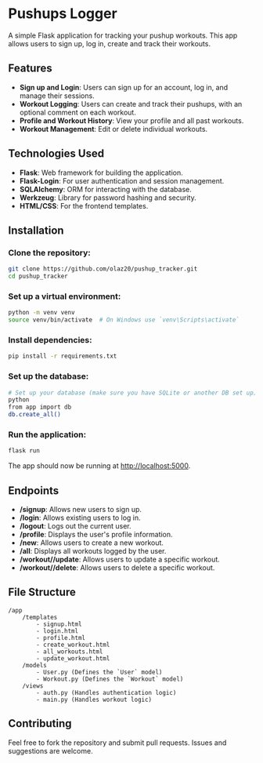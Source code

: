 
# Pushups Logger

A simple Flask application for tracking your pushup workouts. This app allows users to sign up, log in, create and track their workouts.

## Features

- **Sign up and Login**: Users can sign up for an account, log in, and manage their sessions.
- **Workout Logging**: Users can create and track their pushups, with an optional comment on each workout.
- **Profile and Workout History**: View your profile and all past workouts.
- **Workout Management**: Edit or delete individual workouts.

## Technologies Used

- **Flask**: Web framework for building the application.
- **Flask-Login**: For user authentication and session management.
- **SQLAlchemy**: ORM for interacting with the database.
- **Werkzeug**: Library for password hashing and security.
- **HTML/CSS**: For the frontend templates.

## Installation

### Clone the repository:

```bash
git clone https://github.com/olaz20/pushup_tracker.git
cd pushup_tracker
```

### Set up a virtual environment:

```bash
python -m venv venv
source venv/bin/activate  # On Windows use `venv\Scripts\activate`
```

### Install dependencies:

```bash
pip install -r requirements.txt
```

### Set up the database:

```bash
# Set up your database (make sure you have SQLite or another DB set up)
python
from app import db
db.create_all()
```

### Run the application:

```bash
flask run
```

The app should now be running at [http://localhost:5000](http://localhost:5000).

## Endpoints

- **/signup**: Allows new users to sign up.
- **/login**: Allows existing users to log in.
- **/logout**: Logs out the current user.
- **/profile**: Displays the user's profile information.
- **/new**: Allows users to create a new workout.
- **/all**: Displays all workouts logged by the user.
- **/workout/<id>/update**: Allows users to update a specific workout.
- **/workout/<id>/delete**: Allows users to delete a specific workout.

## File Structure

```
/app
    /templates
        - signup.html
        - login.html
        - profile.html
        - create_workout.html
        - all_workouts.html
        - update_workout.html
    /models
        - User.py (Defines the `User` model)
        - Workout.py (Defines the `Workout` model)
    /views
        - auth.py (Handles authentication logic)
        - main.py (Handles workout logic)
```

## Contributing

Feel free to fork the repository and submit pull requests. Issues and suggestions are welcome.
